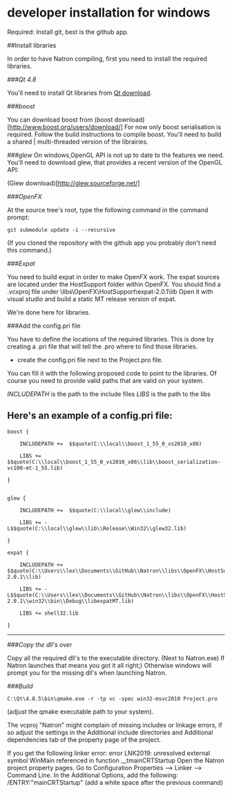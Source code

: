 developer installation for windows
==================================

Required: Install git, best is the github app.

##Install libraries

In order to have Natron compiling, first you need to install the required libraries.

###*Qt 4.8*

You'll need to install Qt libraries from [Qt download](http://qt-project.org/downloads). 

###*boost*

You can download boost from 
(boost download)[http://www.boost.org/users/download/]
For now only boost serialisation is required. Follow the build instructions to compile
boost. You'll need to build a shared | multi-threaded version of the librairies.

###*glew*
On windows,OpenGL API is not up to date to the features we need.
You'll need to download glew, that provides a recent version of the OpenGL API:

(Glew download)[http://glew.sourceforge.net/]


###*OpenFX*

At the source tree's root, type the following command in the command prompt:

	git submodule update -i --recursive
	
(If you cloned the repository with the github app you probably don't need this command.)

###*Expat*

You need to build expat in order to make OpenFX work.
The expat sources are located under the HostSupport folder within OpenFX.
You should find a .vcxproj file under
\libs\OpenFX\HostSupport\expat-2.0.1\lib
Open it with visual studio and build a static MT release version of expat.

We're done here for libraries.

###Add the config.pri file

You have to define the locations of the required libraries.
This is done by creating a .pri file that will tell the .pro where to find those libraries.

- create the config.pri file next to the Project.pro file.

You can fill it with the following proposed code to point to the libraries.
Of course you need to provide valid paths that are valid on your system.

*INCLUDEPATH* is the path to the include files
*LIBS* is the path to the libs

Here's an example of a config.pri file:
---------------------------------------

	boost {

    	INCLUDEPATH +=  $$quote(C:\\local\\boost_1_55_0_vs2010_x86)
    
	    LIBS += $$quote(C:\\local\\boost_1_55_0_vs2010_x86\\lib\\boost_serialization-vc100-mt-1_55.lib)
	    
	}


	glew {
	
    	INCLUDEPATH +=  $$quote(C:\\local\\glew\\include)
    	
	    LIBS += -L$$quote(C:\\local\\glew\\lib\\Release\\Win32\\glew32.lib)
	    
	}

	expat {
	
    	INCLUDEPATH += $$quote(C:\\Users\\lex\\Documents\\GitHub\\Natron\\libs\\OpenFX\\HostSupport\\expat-2.0.1\\lib)
    	
    	LIBS += -L$$quote(C:\\Users\\lex\\Documents\\GitHub\\Natron\\libs\\OpenFX\\HostSupport\\expat-2.0.1\\win32\\bin\\Debug\\libexpatMT.lib)
    	
	    LIBS += shell32.lib
	    
	}

---------------------------------------------

###*Copy the dll's over*

Copy all the required dll's to the executable directory. (Next to Natron.exe)
If Natron launches that means you got it all right;) Otherwise windows will prompt you
for the missing dll's when launching Natron.

###*Build*


	C:\Qt\4.8.5\bin\qmake.exe -r -tp vc -spec win32-msvc2010 Project.pro

(adjust the qmake executable path to your system).

The vcproj "Natron" might complain of missing includes or linkage errors, if so adjust
the settings in the Additional include directories and Additional dependencies tab of
the property page of the project.

If you get the following linker error:
error LNK2019: unresolved external symbol WinMain referenced in function __tmainCRTStartup
Open the Natron project property pages. Go to Configuration Properties --> Linker --> Command Line.
In the Additional Options, add the following: 
     /ENTRY:"mainCRTStartup" 
(add a white space after the previous command)


